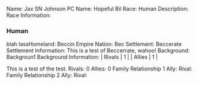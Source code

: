 Name: Jax SN Johnson
PC Name: Hopeful Bil
Race: Human
Description: 
Race Information:
### Human
blah lassHomeland: Beccin Empire
Nation: Bec
Settlement: Beccerate
Settlement Information:
This is a test of Beccerrate, wahoo!
Background: Backgroun1
Background Information:
| Rivals | 1 |
| Allies | 1 |

This is a test of the test.
Rivals: 0
Allies: 0
Family Relationship 1
Ally:
Rival:
Family Relationship 2
Ally:
Rival:
